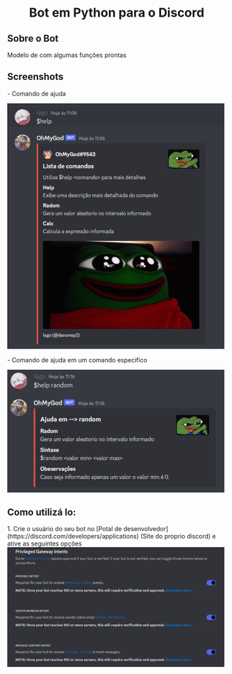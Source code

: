 <h1 align="center"> Bot em Python para o Discord</h1>


<div id="sobre">
  <h2> Sobre o Bot</h2>
  <p> Modelo de com algumas funções prontas</p>
  <h2>Screenshots</h2>
  
  <p>- Comando de ajuda</p>
  <img src="./img/img01.jpg" width="500px"/>
  <p>- Comando de ajuda em um comando especifico</p>
  <img src="./img/img03.jpg" width="500px"/>
</div>
<div>
<h2>Como utilizá lo:</h2>
  1. Crie o usuário do seu bot no [Potal de desenvolvedor](https://discord.com/developers/applications) (Site do proprio discord) e ative as seguintes opções
  <img src="./img/img04.jpg" width="500px"/>
</div>
